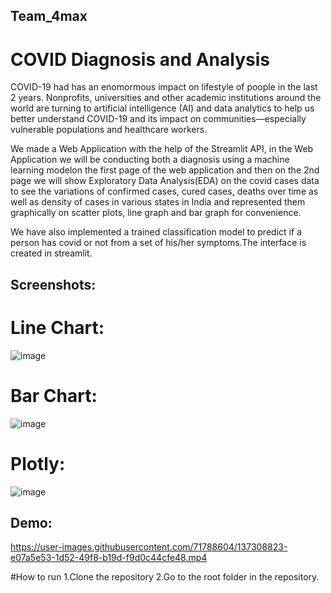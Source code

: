 ## Team_4max
# COVID Diagnosis and Analysis
COVID-19 had has an enomormous impact on lifestyle of poople in the last 2 years. Nonprofits, universities and other academic institutions around the world are turning to artificial intelligence (AI) and data analytics to help us better understand COVID-19 and its impact on communities—especially vulnerable populations and healthcare workers.

We made a Web Application with the help of the Streamlit API, in the Web Application we will be conducting both a diagnosis using a machine learning modelon the first page of the web application and then on the 2nd page we will show Exploratory Data Analysis(EDA) on the covid cases data to see the variations of confirmed cases, cured cases, deaths over time as well as density of cases in various states in India and represented them graphically on scatter plots, line graph and bar graph for convenience.

We have also implemented a trained classification model to predict if a person has covid or not from a set of his/her symptoms.The interface is created in streamlit.

## Screenshots:
# Line Chart:
![image](https://user-images.githubusercontent.com/57794377/137308112-3aabf435-4f0a-4a98-8d0e-0894b9c8a936.png)
# Bar Chart:
![image](https://user-images.githubusercontent.com/57794377/137307610-a8bb167c-1f3e-4d04-9e6f-fc704e4efa45.png)
# Plotly:
![image](https://user-images.githubusercontent.com/57794377/137308080-2853e9e6-1954-4999-909f-0f23d8348dd7.png)
## Demo:
https://user-images.githubusercontent.com/71788604/137308823-e07a5e53-1d52-49f8-b19d-f9d0c44cfe48.mp4

#How to run
1.Clone the repository
2.Go to the root folder in the repository.
